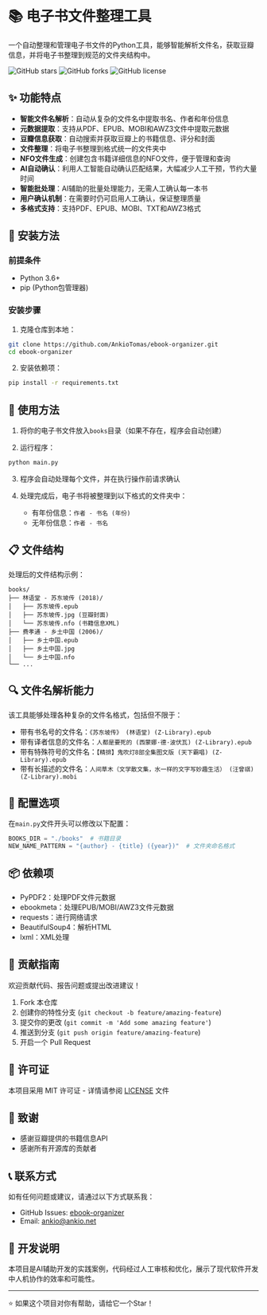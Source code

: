 # 📚 电子书文件整理工具

一个自动整理和管理电子书文件的Python工具，能够智能解析文件名，获取豆瓣信息，并将电子书整理到规范的文件夹结构中。

![GitHub stars](https://img.shields.io/github/stars/AnkioTomas/ebook-organizer?style=social)
![GitHub forks](https://img.shields.io/github/forks/AnkioTomas/ebook-organizer?style=social)
![GitHub license](https://img.shields.io/github/license/AnkioTomas/ebook-organizer)

## ✨ 功能特点

- **智能文件名解析**：自动从复杂的文件名中提取书名、作者和年份信息
- **元数据提取**：支持从PDF、EPUB、MOBI和AWZ3文件中提取元数据
- **豆瓣信息获取**：自动搜索并获取豆瓣上的书籍信息、评分和封面
- **文件整理**：将电子书整理到格式统一的文件夹中
- **NFO文件生成**：创建包含书籍详细信息的NFO文件，便于管理和查询
- **AI自动确认**：利用人工智能自动确认匹配结果，大幅减少人工干预，节约大量时间
- **智能批处理**：AI辅助的批量处理能力，无需人工确认每一本书
- **用户确认机制**：在需要时仍可启用人工确认，保证整理质量
- **多格式支持**：支持PDF、EPUB、MOBI、TXT和AWZ3格式

## 🔧 安装方法

### 前提条件

- Python 3.6+
- pip (Python包管理器)

### 安装步骤

1. 克隆仓库到本地：

```bash
git clone https://github.com/AnkioTomas/ebook-organizer.git
cd ebook-organizer
```

2. 安装依赖项：

```bash
pip install -r requirements.txt
```

## 📖 使用方法

1. 将你的电子书文件放入`books`目录（如果不存在，程序会自动创建）

2. 运行程序：

```bash
python main.py
```

3. 程序会自动处理每个文件，并在执行操作前请求确认

4. 处理完成后，电子书将被整理到以下格式的文件夹中：
   - 有年份信息：`作者 - 书名 (年份)`
   - 无年份信息：`作者 - 书名`

## 📋 文件结构

处理后的文件结构示例：

```
books/
├── 林语堂 - 苏东坡传 (2018)/
│   ├── 苏东坡传.epub
│   ├── 苏东坡传.jpg (豆瓣封面)
│   └── 苏东坡传.nfo (书籍信息XML)
├── 费孝通 - 乡土中国 (2006)/
│   ├── 乡土中国.epub
│   ├── 乡土中国.jpg
│   └── 乡土中国.nfo
└── ...
```

## 🔍 文件名解析能力

该工具能够处理各种复杂的文件名格式，包括但不限于：

- 带有书名号的文件名：`《苏东坡传》 (林语堂) (Z-Library).epub`
- 带有译者信息的文件名：`人都是要死的 (西蒙娜·德·波伏瓦) (Z-Library).epub`
- 带有特殊符号的文件名：`【精排】鬼吹灯8部全集图文版 (天下霸唱) (Z-Library).epub`
- 带有长描述的文件名：`人间草木（文学散文集，水一样的文字写妙趣生活） (汪曾祺) (Z-Library).mobi`

## 📝 配置选项

在`main.py`文件开头可以修改以下配置：

```python
BOOKS_DIR = "./books"  # 书籍目录
NEW_NAME_PATTERN = "{author} - {title} ({year})"  # 文件夹命名格式
```

## 📦 依赖项

- PyPDF2：处理PDF文件元数据
- ebookmeta：处理EPUB/MOBI/AWZ3文件元数据
- requests：进行网络请求
- BeautifulSoup4：解析HTML
- lxml：XML处理

## 🤝 贡献指南

欢迎贡献代码、报告问题或提出改进建议！

1. Fork 本仓库
2. 创建你的特性分支 (`git checkout -b feature/amazing-feature`)
3. 提交你的更改 (`git commit -m 'Add some amazing feature'`)
4. 推送到分支 (`git push origin feature/amazing-feature`)
5. 开启一个 Pull Request

## 📄 许可证

本项目采用 MIT 许可证 - 详情请参阅 [LICENSE](LICENSE) 文件

## 🙏 致谢

- 感谢豆瓣提供的书籍信息API
- 感谢所有开源库的贡献者

## 📞 联系方式

如有任何问题或建议，请通过以下方式联系我：

- GitHub Issues: [ebook-organizer](https://github.com/AnkioTomas/ebook-organizer/issues)
- Email: ankio@ankio.net

## 🤖 开发说明

本项目是AI辅助开发的实践案例，代码经过人工审核和优化，展示了现代软件开发中人机协作的效率和可能性。

---

⭐ 如果这个项目对你有帮助，请给它一个Star！ 